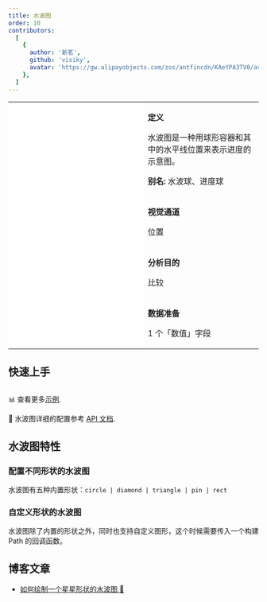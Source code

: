 ```yaml
---
title: 水波图
order: 10
contributors:
  [
    {
      author: '新茗',
      github: 'visiky',
      avatar: 'https://gw.alipayobjects.com/zos/antfincdn/KAeYPA3TV0/avatar.jpeg',
    },
  ]
---
```


<div class="manual-docs">

 <div data-card-type="block" data-lake-card="table" id="pLwYV" class="">
    <table class="lake-table" style="width: 100%; outline: none; border-collapse: collapse;">
      <colgroup>
        <col width="425" span="1">
        <col width="340" span="1">
      </colgroup>
      <tbody>
        <tr style="height: 33px;">
          <td colspan="1" rowspan="4" style="background:#fff">
            <playground path='progress-plots/liquid/demo/basic.ts'></playground>
          </td>
          <td class="style1">
          <p><strong>定义</strong></p>
            <p><span class="lake-fontsize-12">水波图是一种用球形容器和其中的水平线位置来表示进度的示意图。</span></p>
            <p><strong>别名: </strong><span class="lake-fontsize-12">水波球、进度球</span></p>
          </td>
        </tr>
        <tr style="height: 33px;">
          <td class="style1">
            <p><strong>视觉通道</strong></p>
            <p><span class="lake-fontsize-12">位置</span></p>
          </td>
        </tr>
        <tr style="height: 33px;">
          <td colspan="1">
            <p><strong>分析目的</strong></p>
            <p><span class="lake-fontsize-12">比较</span></p>
          </td>
        </tr>
        <tr style="height: 33px;">
          <td colspan="1">
            <p><strong>数据准备</strong></p>
            <p><span class="lake-fontsize-12">1 个「数值」字段</span></p>
          </td>
        </tr>
      </tbody>
    </table>
  </div>

## 快速上手

<div class='sign'>

```ts
```

</div>

📊 查看更多<a href="/zh/examples/progress-plots/liquid" target='blank'>示例</a>.

🎨 水波图详细的配置参考 [API 文档](/zh/docs/api/plots/liquid).

## 水波图特性

### 配置不同形状的水波图

水波图有五种内置形状：`circle | diamond | triangle | pin | rect`

<playground path='progress-plots/liquid/demo/diamond.ts' rid='rect1'></playground>

### 自定义形状的水波图

水波图除了内置的形状之外，同时也支持自定义图形，这个时候需要传入一个构建 Path 的回调函数。

<playground path='progress-plots/liquid/demo/outline-style.ts' rid='rect2'></playground>

</div>

## 博客文章

*   [如何绘制一个星星形状的水波图 🌟](https://www.yuque.com/antv/g2plot/vww7eq#zK8bt)

